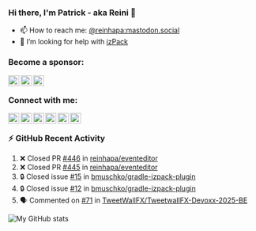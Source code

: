 [bluesky]: https://bsky.app/profile/reini.dev
[facebook]: https://facebook.com/reinhapa
[github]: https://github.com/reinhapa/
[linkedin]: https://linkedin.com/in/preinhart/
[mastodon]: https://mastodon.social/@reinhapa
[twitter]: https://twitter.com/reinhapa
[website]: https://reini.net/
[youtube]: https://www.youtube.com/reinhapa

### Hi there, I'm Patrick - aka Reini 👋

- 📫 How to reach me: [@reinhapa:mastodon.social][mastodon]
- 🤔 I’m looking for help with [izPack](https://github.com/izpack/izpack)

<!--
- 🔭 I’m currently working on ...
- 🌱 I’m currently learning ...
- 👯 I’m looking to collaborate on ...
- 🤔 I’m looking for help with ...
- 💬 Ask me about ...
- 📫 How to reach me: ...
- 😄 Pronouns: ...
- ⚡ Fun fact: ...
-->


### Become a sponsor:

[<img align="left" alt="GitHub Sponsor" title="GitHub Sponsor" width="22px" src="https://cdn.jsdelivr.net/npm/simple-icons@v15/icons/github.svg" />](https://github.com/sponsors/reinhapa)
[<img align="left" alt="Patreon" title="Patreon" width="22px" src="https://cdn.jsdelivr.net/npm/simple-icons@v15/icons/patreon.svg" />](https://www.patreon.com/reinhapa)
[<img align="left" alt="Liberapay" title="Patreon" width="22px" src="https://cdn.jsdelivr.net/npm/simple-icons@v15/icons/liberapay.svg" />](https://liberapay.com/reinhapa)

<br>

### Connect with me:

[<img align="left" alt="my Mastodon account" title="my Mastodon account" width="22px" src="https://cdn.jsdelivr.net/npm/simple-icons@v15/icons/mastodon.svg" />][mastodon]
[<img align="left" alt="my Bluesky account" title="my Bluesky account" width="22px" src="https://cdn.jsdelivr.net/npm/simple-icons@v15/icons/bluesky.svg" />][bluesky]
[<img align="left" alt="my Twitter account" title="my Twitter account" width="22px" src="https://cdn.jsdelivr.net/npm/simple-icons@11/icons/twitter.svg" />][twitter]
[<img align="left" alt="my LinkedIn profile" title="my LinkedIn profile" width="22px" src="https://cdn.jsdelivr.net/npm/simple-icons@v13/icons/linkedin.svg" />][linkedin]
[<img align="left" alt="my GitHub profile" title="my GitHub profile" width="22px" src="https://cdn.jsdelivr.net/npm/simple-icons@v15/icons/github.svg" />][github]
[<img align="left" alt="my Facebook profile" title="my Facebook profile" width="22px" src="https://cdn.jsdelivr.net/npm/simple-icons@v15/icons/facebook.svg" />][facebook]

<!--
[<img align="left" alt="my Youtube videos" title="my Youtube videos" width="22px" src="https://cdn.jsdelivr.net/npm/simple-icons@v15/icons/youtube.svg" />][youtube]
-->
<br>


### :zap: GitHub Recent Activity

<!--START_SECTION:activity-->
1. ❌ Closed PR [#446](undefined) in [reinhapa/eventeditor](https://github.com/reinhapa/eventeditor)
2. ❌ Closed PR [#445](undefined) in [reinhapa/eventeditor](https://github.com/reinhapa/eventeditor)
3. 🔒 Closed issue [#15](https://github.com/bmuschko/gradle-izpack-plugin/issues/15) in [bmuschko/gradle-izpack-plugin](https://github.com/bmuschko/gradle-izpack-plugin)
4. 🔒 Closed issue [#12](https://github.com/bmuschko/gradle-izpack-plugin/issues/12) in [bmuschko/gradle-izpack-plugin](https://github.com/bmuschko/gradle-izpack-plugin)
5. 🗣 Commented on [#71](https://github.com/TweetWallFX/TweetwallFX-Devoxx-2025-BE/pull/71#issuecomment-3453123382) in [TweetWallFX/TweetwallFX-Devoxx-2025-BE](https://github.com/TweetWallFX/TweetwallFX-Devoxx-2025-BE)
<!--END_SECTION:activity-->

![My GitHub stats](https://github-readme-stats.vercel.app/api?username=reinhapa&count_private=true&show_icons=true)
